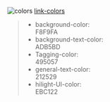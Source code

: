 ![colors](../../.note_files/UI_colors.png)
[link-colors](https://coolors.co/f8f9fa-adb5bd-495057-212529-ebc122)

> * background-color:<br>
> F8F9FA
> * background-text-color:<br>
> ADB5BD
> * Tagging-color:<br>
> 495057
> * general-text-color:<br>
> 212529
> * hilight-UI-color:<br>
> EBC122
